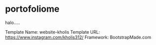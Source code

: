 # portofoliome
halo.....

Template Name: website-kholis
Template URL: https://www.instagram.com/kholis312/
Framework: BootstrapMade.com
